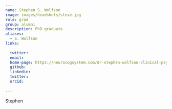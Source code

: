 ```yaml
---
name: Stephen S. Wolfson
image: images/headshots/steve.jpg
role: grad
group: alumni
description: PhD graduate
aliases:
  - S. Wolfson
links:
  
  twitter: 
  email: 
  home-page: https://neurocogsystem.com/dr-stephen-wolfson-clinical-psychologist/
  github: 
  linkedin:
  twitter: 
  orcid:
  
---
```


Stephen
